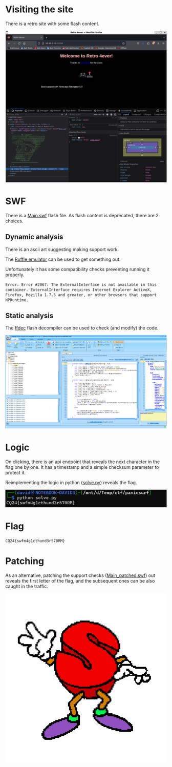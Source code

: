 # Visiting the site

There is a retro site with some flash content.

![](screenshots/2.png)

# SWF

There is a [Main.swf](workdir/Main.swf) flash file. As flash content is deprecated, there are 2 choices.

## Dynamic analysis

There is an ascii art suggesting making support work.

The [Ruffle emulator](https://ruffle.rs/) can be used to get something out.

Unfortunately it has some compatibility checks preventing running it properly.

```
Error: Error #2067: The ExternalInterface is not available in this container. ExternalInterface requires Internet Explorer ActiveX, Firefox, Mozilla 1.7.5 and greater, or other browsers that support NPRuntime.
```

## Static analysis

The [ffdec](https://github.com/jindrapetrik/jpexs-decompiler) flash decompiler can be used to check (and modify) the code.

![](screenshots/3.png)

# Logic

On clicking, there is an api endpoint that reveals the next character in the flag one by one. It has a timestamp and a simple checksum parameter to protect it.

Reimplementing the logic in python ([solve.py](workdir/solve.py)) reveals the flag.

![](screenshots/5.png)

# Flag
`CQ24{swfm4g1cthund3r570RM}`

# Patching

As an alternative, patching the support checks ([Main_patched.swf](workdir/Main_patched.swf)) out reveals the first letter of the flag, and the subsequent ones can be also caught in the traffic.

![](screenshots/4.png)